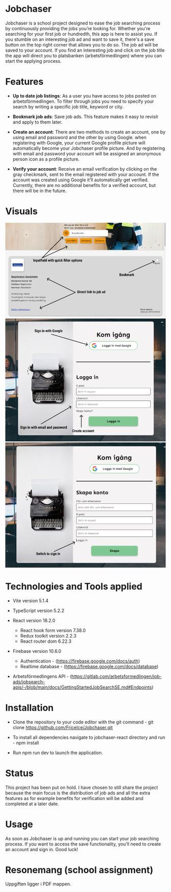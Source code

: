 # Jobchaser
Jobchaser is a school project designed to ease the job searching process by continuously providing the jobs you’re looking for. Whether you're searching for your first job or hundredth, this app is here to assist you. If you stumble on an interesting job ad and want to save it, there's a save button on the top right corner that allows you to do so. The job ad will be saved to your account. If you find an interesting job and click on the job title the app will direct you to platsbanken (arbetsförmedlingen) where you can start the applying process.

# Features
- <b>Up to date job listings</b>: As a user you have access to jobs posted on arbetsförmedlingen. To filter through jobs you need to specify your search by writing a specific job title, keyword or city.  

- <b>Bookmark job ads</b>: Save job ads. This feature makes it easy to revisit and apply to them later.

- <b>Create an account</b>: There are two methods to create an account, one by using email and password and the other by using Google. when registering with Google, your current Google profile picture will automatically become your Jobchaser profile picture. And by registering with email and password your account will be assigned an anonymous person icon as a profile picture.

- <b>Verify your account</b>: Receive an email verification by clicking on the gray checkmark, sent to the email registered with your account. If the account was created using Google it’ll automatically get verified. Currently, there are no additional benefits for a verified account, but there will be in the future. 

# Visuals
![Jobsearch](/Images/Jobsearch.png) ![Sign in](/Images/Sign-in.png) ![Create an account](/Images/Create-account.png)

# Technologies and Tools applied
- Vite version 5.1.4

- TypeScript version 5.2.2

- React version 18.2.0
  - React hook form version 7.38.0
  - Redux toolkit version 2.2.3 
  - React router dom 6.22.3

- Firebase version 10.6.0
  - Authentication - (https://firebase.google.com/docs/auth)
  - Realtime database  - (https://firebase.google.com/docs/database)

- Arbetsförmedlingens API - (https://gitlab.com/arbetsformedlingen/job-ads/jobsearch-apis/-/blob/main/docs/GettingStartedJobSearchSE.md#Endpoints)

# Installation 
- Clone the repository to your code editor with the git command - git clone https://github.com/FriceIce/Jobchaser.git

- To install all dependencies navigate to jobchaser-react directory and run - npm install

- Run npm run dev to launch the application.  

# Status
This project has been put on hold. I have chosen to still share the project because the main focus is the distribution of job ads and all the extra features as for example benefits for verification will be added and completed at a later date. 

# Usage
As soon as Jobchaser is up and running you can start your job searching process. If you want to access the save functionality, you’ll need to create an account and sign in. Good luck! 

# Resonemang (school assignment)
Uppgiften ligger i PDF mappen. 